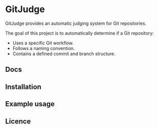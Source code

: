 # GitJudge
GitJudge provides an automatic judging system for Git repositories.

The goal of this project is to automatically determine if a Git repository:
- Uses a specific Git workflow.
- Follows a naming convention.
- Contains a defined commit and branch structure.

## Docs

## Installation

## Example usage

## Licence

